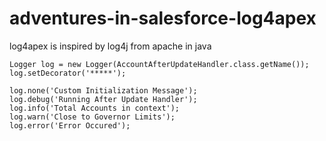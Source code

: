 # adventures-in-salesforce-log4apex

log4apex is inspired by log4j from apache in java

```apex
Logger log = new Logger(AccountAfterUpdateHandler.class.getName());
log.setDecorator('*****');

log.none('Custom Initialization Message');
log.debug('Running After Update Handler');
log.info('Total Accounts in context');
log.warn('Close to Governor Limits');
log.error('Error Occured');
```

